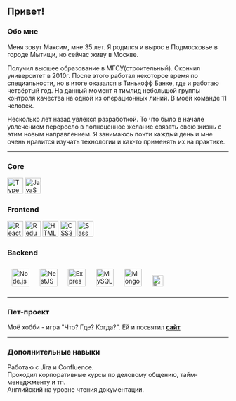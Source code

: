## Привет!

### Обо мне

Меня зовут Максим, мне 35 лет. Я родился и вырос в Подмосковье в городе Мытищи, но сейчас живу в Москве.

Получил высшее образование в МГСУ(строительный). Окончил университет в 2010г.
После этого работал некоторое время по специальности, но в итоге оказался в Тинькофф Банке, где и работаю четвёртый год. На данный момент я тимлид небольшой группы контроля качества на одной из операционных линий. В моей команде 11 человек.

Несколько лет назад увлёкся разработкой. То что было в начале увлечением переросло в полноценное желание связать свою жизнь с этим новым направлением. Я занимаюсь почти каждый день и мне очень нравится изучать технологии и как-то применять их на практике.

---

### Core

<p align="left">
<a href="https://www.typescriptlang.org/" target="_blank" rel="noreferrer"><img src="https://raw.githubusercontent.com/danielcranney/readme-generator/main/public/icons/skills/typescript-colored.svg" width="36" height="36" alt="TypeScript" /></a>
<a href="https://developer.mozilla.org/en-US/docs/Web/JavaScript" target="_blank" rel="noreferrer"><img src="https://raw.githubusercontent.com/danielcranney/readme-generator/main/public/icons/skills/javascript-colored.svg" width="36" height="36" alt="JavaScript" /></a>
</p>

### Frontend

<p align="left">
<a href="https://reactjs.org/" target="_blank" rel="noreferrer"><img src="https://raw.githubusercontent.com/danielcranney/readme-generator/main/public/icons/skills/react-colored.svg" width="36" height="36" alt="React" /></a>
<a href="https://redux.js.org/" target="_blank" rel="noreferrer"><img src="https://raw.githubusercontent.com/danielcranney/readme-generator/main/public/icons/skills/redux-colored.svg" width="36" height="36" alt="Redux" /></a>
<a href="https://developer.mozilla.org/en-US/docs/Glossary/HTML5" target="_blank" rel="noreferrer"><img src="https://raw.githubusercontent.com/danielcranney/readme-generator/main/public/icons/skills/html5-colored.svg" width="36" height="36" alt="HTML5" /></a>
<a href="https://www.w3.org/TR/CSS/#css" target="_blank" rel="noreferrer"><img src="https://raw.githubusercontent.com/danielcranney/readme-generator/main/public/icons/skills/css3-colored.svg" width="36" height="36" alt="CSS3" /></a>
<a href="https://sass-lang.com/" target="_blank" rel="noreferrer"><img src="https://raw.githubusercontent.com/danielcranney/readme-generator/main/public/icons/skills/sass-colored.svg" width="36" height="36" alt="Sass" /></a>
</p>

### Backend

<p align="left">
<a href="https://nodejs.org/" target="_blank"><img style="margin: 10px" src="https://profilinator.rishav.dev/skills-assets/nodejs-original-wordmark.svg" alt="Node.js" height="40" /></a>  
<a href="https://nestjs.com/" target="_blank"><img style="margin: 10px" src="https://profilinator.rishav.dev/skills-assets/nestjs.svg" alt="NestJS" height="40" /></a>  
<a href="https://expressjs.com/" target="_blank"><img style="margin: 10px" src="https://profilinator.rishav.dev/skills-assets/express-original-wordmark.svg" alt="Express.js" height="40" /></a>  
<a href="https://www.mysql.com/" target="_blank"><img style="margin: 10px" src="https://profilinator.rishav.dev/skills-assets/mysql-original-wordmark.svg" alt="MySQL" height="40" /></a>  
<a href="https://www.mongodb.com/" target="_blank"><img style="margin: 10px" src="https://profilinator.rishav.dev/skills-assets/mongodb-original-wordmark.svg" alt="MongoDB" height="40" /></a>  
<a href="https://typeorm.io/" target="_blank"><img style="margin: 10px" src="https://img.shields.io/badge/TypeORM-blue" alt="TypeORM" height="25" /></a>  
</p>

---

### Пет-проект

Моё хобби - игра "Что? Где? Когда?". Ей и посвятил [**сайт**](https://4gk-base.andvarif.ru/)

---

### Дополнительные навыки

Работаю с Jira и Confluence.  
Проходил корпоративные курсы по деловому общению, тайм-менеджменту и тп.  
Английский на уровне чтения документации.
